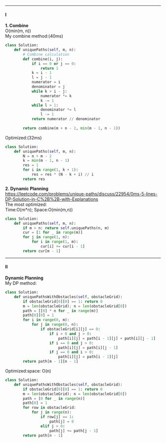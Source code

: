 -----------------------
#### I  
**1. Combine**  
O(min(m, n))  
My combine method:(40ms)
```py
class Solution:
    def uniquePaths(self, m, n):
        # Combine calculation
        def combine(i, j):
            if i == 0 or j == 0:
                return 1
            k = i - 1
            l = j - 1
            numerator = i
            denominator = j
            while k > i - j:
                numerator *= k
                k -= 1
            while l > 1:
                denominator *= l
                l -= 1
            return numerator // denominator
         
        return combine(m + n - 2, min(m - 1, n - 1))
```
Optimized:(32ms)
```py
class Solution:
    def uniquePaths(self, m, n):
        N = n + m - 2
        k = min(m - 1, n - 1)
        res = 1
        for i in range(1, k + 1):
            res = res * (N - k + i) // i
        return res
```
**2. Dynamic Planning**  
<https://leetcode.com/problems/unique-paths/discuss/22954/0ms-5-lines-DP-Solution-in-C%2B%2B-with-Explanations>  
The most optimized:  
Time:O(m*n); Space:O(min(m,n))
```py
class Solution:
    def uniquePaths(self, m, n):
        if m > n: return self.uniquePaths(n, m)
        cur = [1 for _ in range(m)]
        for j in range(1, n):
            for i in range(1, m):
                cur[i] += cur[i - 1] 
        return cur[m - 1]
```
-----------------------
#### II  
**Dynamic Planning**  
My DP method:
```py
class Solution:
    def uniquePathsWithObstacles(self, obstacleGrid):
        if obstacleGrid[0][0] == 1: return 0
        m = len(obstacleGrid); n = len(obstacleGrid[0])
        path = [[0] * n for _ in range(m)]
        path[0][0] = 1
        for i in range(0, m):
            for j in range(0, n):
                if obstacleGrid[i][j] == 0:
                    if i > 0 and j > 0:
                        path[i][j] = path[i - 1][j] + path[i][j - 1]
                    if i == 0 and j > 0:
                        path[i][j] = path[i][j - 1]
                    if j == 0 and i > 0:
                        path[i][j] = path[i - 1][j]
        return path[m - 1][n - 1]
```
Optimized:space: O(n)
```py
class Solution:
    def uniquePathsWithObstacles(self, obstacleGrid):
        if obstacleGrid[0][0] == 1: return 0
        m = len(obstacleGrid); n = len(obstacleGrid[0])
        path = [0 for _ in range(n)]
        path[0] = 1
        for row in obstacleGrid:
            for j in range(n):
                if row[j] == 1:
                    path[j] = 0
                elif j > 0:
                    path[j] += path[j - 1]
        return path[n - 1]
```
